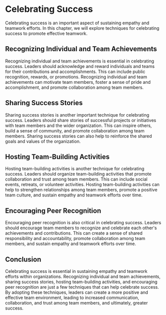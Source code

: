 # Celebrating Success

Celebrating success is an important aspect of sustaining empathy and teamwork efforts. In this chapter, we will explore techniques for celebrating success to promote effective teamwork.

Recognizing Individual and Team Achievements
--------------------------------------------

Recognizing individual and team achievements is essential in celebrating success. Leaders should acknowledge and reward individuals and teams for their contributions and accomplishments. This can include public recognition, rewards, or promotions. Recognizing individual and team achievements can motivate team members, foster a sense of pride and accomplishment, and promote collaboration among team members.

Sharing Success Stories
-----------------------

Sharing success stories is another important technique for celebrating success. Leaders should share stories of successful projects or initiatives with team members and the wider organization. This can inspire others, build a sense of community, and promote collaboration among team members. Sharing success stories can also help to reinforce the shared goals and values of the organization.

Hosting Team-Building Activities
--------------------------------

Hosting team-building activities is another technique for celebrating success. Leaders should organize team-building activities that promote collaboration and trust among team members. This can include social events, retreats, or volunteer activities. Hosting team-building activities can help to strengthen relationships among team members, promote a positive team culture, and sustain empathy and teamwork efforts over time.

Encouraging Peer Recognition
----------------------------

Encouraging peer recognition is also critical in celebrating success. Leaders should encourage team members to recognize and celebrate each other's achievements and contributions. This can create a sense of shared responsibility and accountability, promote collaboration among team members, and sustain empathy and teamwork efforts over time.

Conclusion
----------

Celebrating success is essential in sustaining empathy and teamwork efforts within organizations. Recognizing individual and team achievements, sharing success stories, hosting team-building activities, and encouraging peer recognition are just a few techniques that can help celebrate success. By adopting these techniques, leaders can create a more positive and effective team environment, leading to increased communication, collaboration, and trust among team members, and ultimately, greater success.

